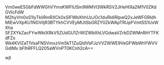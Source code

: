 Vm0weE5GbFdWWGhVYmxKWFlUSm9WMVl3WkRSV2JHeHlXa2M1V0ZKdGVIcFdW
M2hyVm0xS1IyTkliRmRXCk0xSlFWbXhhUzJOc1duRldiRlpwQ2xJeWFGRldh
MlEwVXpKU1NGVlljR3BTYkhCVVEyMUtSbGRZY0ZkWApTRUpFVmtSS1UxWXha
SFZXYkZacFYwWktXRkV5ZUdGU1ZrWlZWbXhLVGdwaVZrbDZWMnRhYTFKdFZs
Wk4KVlZaT1VsaFNSVmxzVm5kT1ZuQldVbFJzVVZWWE9VeGFWbWhYWVVGdlMx
bFlhRFFLQ205aWVnPT0KCnh2cA==

wjt